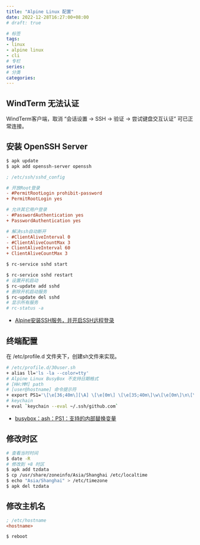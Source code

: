 ```yaml
---
title: "Alpine Linux 配置"
date: 2022-12-28T16:27:00+08:00
# draft: true

# 标签
tags:
- linux
- alpine linux
- cli
# 专栏
series:
# 分类
categories:
---
```


## WindTerm 无法认证

WindTerm客户端，取消 “会话设置 -> SSH -> 验证 -> 尝试键盘交互认证” 可已正常连接。

## 安装 OpenSSH Server
```bash
$ apk update
$ apk add openssh-server openssh
```
```ini
; /etc/ssh/sshd_config

# 开放Root登录
- #PermitRootLogin prohibit-password
+ PermitRootLogin yes

# 允许其它用户登录
- #PasswordAuthentication yes
+ PasswordAuthentication yes

# 解决ssh自动断开
- #ClientAliveInterval 0
- #ClientAliveCountMax 3
+ ClientAliveInterval 60
+ ClientAliveCountMax 3
```
```bash
$ rc-service sshd start

$ rc-service sshd restart
# 设置开机启动
$ rc-update add sshd
# 删除开机启动服务
$ rc-update del sshd
# 显示所有服务
# rc-status -a
```
- [Alpine安装SSH服务，并开启SSH远程登录](https://mayanpeng.cn/archives/248.html)

## 终端配置

在 /etc/profile.d 文件夹下，创建sh文件来实现。
```bash
# /etc/profile.d/30user.sh
+ alias ll='ls -la --color=tty'
# Alpine Linux BusyBox 不支持日期格式
# [HH:MM] path
# [user@hostname] 命令提示符
+ export PS1='\[\e[36;40m\][\A] \[\e[0m\] \[\e[35;40m\]\w\[\e[0m\]\n\[\e[33;40m\][\u@\H]\[\e[0m\] \\$ '
# keychain
+ eval `keychain --eval ~/.ssh/github.com`
```
- [busybox：ash：PS1：支持的内部替换变量](https://www.cnblogs.com/jinzhenshui/p/16358242.html)

## 修改时区
```bash
# 查看当时时间
$ date -R
# 修改到 +8 时区
$ apk add tzdata
$ cp /usr/share/zoneinfo/Asia/Shanghai /etc/localtime
$ echo "Asia/Shanghai" > /etc/timezone
$ apk del tzdata
```

## 修改主机名
```ini
; /etc/hostname
<hostname>
```
```bash
$ reboot
```
